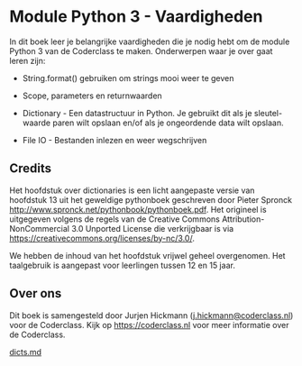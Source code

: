 # Module Python 3 - Vaardigheden

In dit boek leer je belangrijke vaardigheden die je nodig hebt om de module Python 3 van de Coderclass te maken. Onderwerpen waar je over gaat leren zijn:

* String.format() gebruiken om strings mooi weer te geven

* Scope, parameters en returnwaarden

* Dictionary - Een datastructuur in Python. Je gebruikt dit als je sleutel-waarde paren wilt opslaan en/of als je ongeordende data wilt opslaan.

* File IO - Bestanden inlezen en weer wegschrijven


## Credits
Het hoofdstuk over dictionaries is een licht aangepaste versie van hoofdstuk 13 uit het geweldige pythonboek geschreven door Pieter Spronck http://www.spronck.net/pythonbook/pythonboek.pdf. Het origineel is uitgegeven volgens de regels van de Creative Commons Attribution-NonCommercial 3.0 Unported License die verkrijgbaar is via https://creativecommons.org/licenses/by-nc/3.0/.

We hebben de inhoud van het hoofdstuk vrijwel geheel overgenomen. Het taalgebruik is aangepast voor leerlingen tussen 12 en 15 jaar.

## Over ons
Dit boek is samengesteld door Jurjen Hickmann (j.hickmann@coderclass.nl) voor de Coderclass. Kijk op https://coderclass.nl voor meer informatie over de Coderclass.

[dicts.md](dicts.md)
